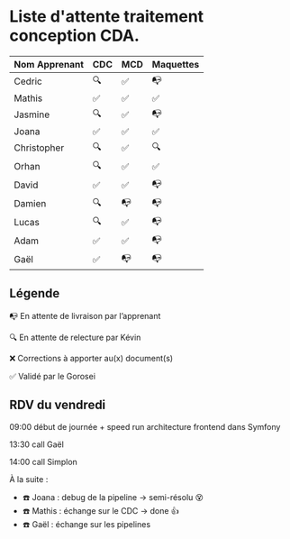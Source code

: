 # Liste d'attente traitement conception CDA.

| Nom Apprenant | CDC | MCD | Maquettes |
| ------------- | --- | --- | --------- |
| Cedric        | 🔍  | ✅  | 📭        |
| Mathis        | ✅  | ✅  | ✅        |
| Jasmine       | 🔍  | ✅  | 📭        |
| Joana         | ✅  | ✅  | ✅        |
| Christopher   | 🔍  | ✅  | 🔍        |
| Orhan         | 🔍  | ✅  | ✅        |
| David         | ✅  | ✅  | 📭        |
| Damien        | 🔍  | 📭  | 📭        |
| Lucas         | 🔍  | ✅  | 📭        |
| Adam          | ✅  | ✅  | 📭        |
| Gaël          | ✅  | 📭  | 📭        |

## Légende

📭 En attente de livraison par l’apprenant

🔍 En attente de relecture par Kévin

❌ Corrections à apporter au(x) document(s)

✅ Validé par le Gorosei

## RDV du vendredi

09:00 début de journée + speed run architecture frontend dans Symfony

13:30 call Gaël

14:00 call Simplon

À la suite :

- ☎️ Joana : debug de la pipeline -> semi-résolu 😵
- ☎️ Mathis : échange sur le CDC -> done 👍
- ☎️ Gaël : échange sur les pipelines

